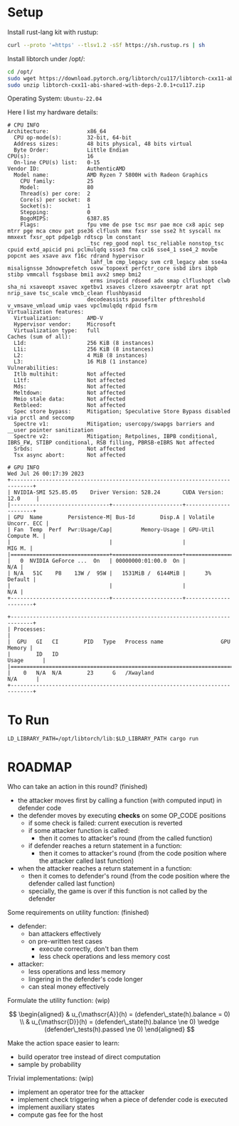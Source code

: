 # Setup

Install rust-lang kit with rustup: 

```bash
curl --proto '=https' --tlsv1.2 -sSf https://sh.rustup.rs | sh
```

Install libtorch under /opt/: 

```bash
cd /opt/
sudo wget https://download.pytorch.org/libtorch/cu117/libtorch-cxx11-abi-shared-with-deps-2.0.1%2Bcu117.zip
sudo unzip libtorch-cxx11-abi-shared-with-deps-2.0.1+cu117.zip 
```

Operating System: `Ubuntu-22.04`

Here I list my hardware details:  
```
# CPU INFO
Architecture:            x86_64
  CPU op-mode(s):        32-bit, 64-bit
  Address sizes:         48 bits physical, 48 bits virtual
  Byte Order:            Little Endian
CPU(s):                  16
  On-line CPU(s) list:   0-15
Vendor ID:               AuthenticAMD
  Model name:            AMD Ryzen 7 5800H with Radeon Graphics
    CPU family:          25
    Model:               80
    Thread(s) per core:  2
    Core(s) per socket:  8
    Socket(s):           1
    Stepping:            0
    BogoMIPS:            6387.85
    Flags:               fpu vme de pse tsc msr pae mce cx8 apic sep mtrr pge mca cmov pat pse36 clflush mmx fxsr sse sse2 ht syscall nx mmxext fxsr_opt pdpe1gb rdtscp lm constant
                         _tsc rep_good nopl tsc_reliable nonstop_tsc cpuid extd_apicid pni pclmulqdq ssse3 fma cx16 sse4_1 sse4_2 movbe popcnt aes xsave avx f16c rdrand hypervisor
                          lahf_lm cmp_legacy svm cr8_legacy abm sse4a misalignsse 3dnowprefetch osvw topoext perfctr_core ssbd ibrs ibpb stibp vmmcall fsgsbase bmi1 avx2 smep bmi2
                          erms invpcid rdseed adx smap clflushopt clwb sha_ni xsaveopt xsavec xgetbv1 xsaves clzero xsaveerptr arat npt nrip_save tsc_scale vmcb_clean flushbyasid
                         decodeassists pausefilter pfthreshold v_vmsave_vmload umip vaes vpclmulqdq rdpid fsrm
Virtualization features:
  Virtualization:        AMD-V
  Hypervisor vendor:     Microsoft
  Virtualization type:   full
Caches (sum of all):
  L1d:                   256 KiB (8 instances)
  L1i:                   256 KiB (8 instances)
  L2:                    4 MiB (8 instances)
  L3:                    16 MiB (1 instance)
Vulnerabilities:
  Itlb multihit:         Not affected
  L1tf:                  Not affected
  Mds:                   Not affected
  Meltdown:              Not affected
  Mmio stale data:       Not affected
  Retbleed:              Not affected
  Spec store bypass:     Mitigation; Speculative Store Bypass disabled via prctl and seccomp
  Spectre v1:            Mitigation; usercopy/swapgs barriers and __user pointer sanitization
  Spectre v2:            Mitigation; Retpolines, IBPB conditional, IBRS_FW, STIBP conditional, RSB filling, PBRSB-eIBRS Not affected
  Srbds:                 Not affected
  Tsx async abort:       Not affected

# GPU INFO
Wed Jul 26 00:17:39 2023
+-----------------------------------------------------------------------------+
| NVIDIA-SMI 525.85.05    Driver Version: 528.24       CUDA Version: 12.0     |
|-------------------------------+----------------------+----------------------+
| GPU  Name        Persistence-M| Bus-Id        Disp.A | Volatile Uncorr. ECC |
| Fan  Temp  Perf  Pwr:Usage/Cap|         Memory-Usage | GPU-Util  Compute M. |
|                               |                      |               MIG M. |
|===============================+======================+======================|
|   0  NVIDIA GeForce ...  On   | 00000000:01:00.0  On |                  N/A |
| N/A   51C    P8    13W /  95W |   1531MiB /  6144MiB |      3%      Default |
|                               |                      |                  N/A |
+-------------------------------+----------------------+----------------------+

+-----------------------------------------------------------------------------+
| Processes:                                                                  |
|  GPU   GI   CI        PID   Type   Process name                  GPU Memory |
|        ID   ID                                                   Usage      |
|=============================================================================|
|    0   N/A  N/A        23      G   /Xwayland                       N/A      |
+-----------------------------------------------------------------------------+
```

# To Run

```shell
LD_LIBRARY_PATH=/opt/libtorch/lib:$LD_LIBRARY_PATH cargo run
```

# ROADMAP

Who can take an action in this round? (finished)
- the attacker moves first by calling a function (with computed input) in defender code
- the defender moves by executing **checks** on some OP\_CODE positions
	- if some check is failed: current execution is reverted
	- if some attacker function is called: 
		- then it comes to attacker's round (from the called function)
	- if defender reaches a return statement in a function: 
		- then it comes to attacker's round (from the code position where the attacker called last function)
- when the attacker reaches a return statement in a function: 
	- then it comes to defender's round (from the code position where the defender called last function)
	- specially, the game is over if this function is not called by the defender

Some requirements on utility function: (finished)
- defender: 
	- ban attackers effectively
	- on pre-written test cases
		- execute correctly, don't ban them
		- less check operations and less memory cost
- attacker: 
	- less operations and less memory
	- lingering in the defender's code longer
	- can steal money effectively

Formulate the utility function: (wip)

$$
\begin{aligned}
& u_{\mathscr{A}}(h) = (defender\_state(h).balance = 0) \\
& u_{\mathscr{D}}(h) = (defender\_state(h).balance \ne 0) \wedge (defender\_tests(h).passed \ne 0)
\end{aligned}
$$

Make the action space easier to learn:
- build operator tree instead of direct computation
- sample by probability

Trivial implementations: (wip)
- implement an operator tree for the attacker
- implement check triggering when a piece of defender code is executed
- implement auxiliary states
- compute gas fee for the host
